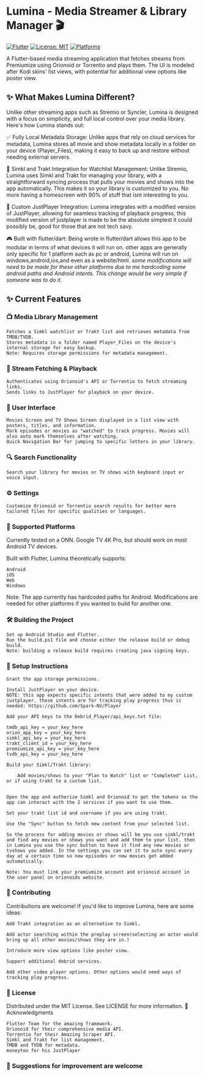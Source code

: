 # Lumina - Media Streamer & Library Manager 🎬

[![Flutter](https://img.shields.io/badge/Flutter-3.0%2B-blue.svg)](https://flutter.dev)
[![License: MIT](https://img.shields.io/badge/License-MIT-yellow.svg)](https://opensource.org/licenses/MIT)
[![Platforms](https://img.shields.io/badge/Platforms-Android%20|%20iOS%20|%20Web-brightgreen.svg)](https://flutter.dev/multi-platform/)

A Flutter-based media streaming application that fetches streams from Premiumize using Orionoid or Torrentio and plays them. The UI is modeled after Kodi skins' list views, with potential for additional view options like poster view.


## ✨ What Makes Lumina Different?

Unlike other streaming apps such as Stremio or Syncler, Lumina is designed with a focus on simplicity, and full local control over your media library. Here's how Lumina stands out:

✅ Fully Local Metadata Storage: Unlike apps that rely on cloud services for metadata, Lumina stores all movie and show metadata locally in a folder on your device (Player_Files), making it easy to back up and restore without needing external servers.

🔄 Simkl and Trakt Integration for Watchlist Management: Unlike Stremio, Lumina uses Simkl and Trakt for managing your library, with a straightforward syncing process that pulls your movies and shows into the app automatically. This makes it so your library is customized to you. No more having a homescreen with 90% of stuff that isnt interesting to you.

🎥 Custom JustPlayer Integration: Lumina integrates with a modified version of JustPlayer, allowing for seamless tracking of playback progress, this modified version of justplayer is made to be the absolute simplest it could possibly be, good for those that are not tech savy.

🎮 Built with flutter/dart: Being wrote in flutter/dart allows this app to be modular in terms of what devices it will run on. other apps are generally only specific for 1 platform such as pc or android, Lumina will run on windows,android,ios,and even as a website/html. 
*some modifications will need to be made for these other platforms due to me hardcoding some android paths and Android intents. This change would be very simple if someone was to do it.*


## ✨ Current Features
### 📺 Media Library Management

    Fetches a Simkl watchlist or Trakt list and retrieves metadata from TMDB/TVDB.
    Stores metadata in a folder named Player_Files on the device's internal storage for easy backup.
    Note: Requires storage permissions for metadata management.

### 🔗 Stream Fetching & Playback

    Authenticates using Orionoid's API or Torrentio to fetch streaming links.
    Sends links to JustPlayer for playback on your device.

### 🎥  User Interface

    Movies Screen and TV Shows Screen displayed in a list view with posters, titles, and information.
    Mark episodes or movies as "watched" to track progress. Movies will also auto mark themselves after watching.
    Quick Navigation Bar for jumping to specific letters in your library.

### 🔍 Search Functionality

    Search your library for movies or TV shows with keyboard input or voice input.

### ⚙️ Settings

    Customize Orionoid or Torrentio search results for better more tailored files for specific qualities or languages.

### 📱 Supported Platforms

Currently tested on a ONN. Google TV 4K Pro, but should work on most Android TV devices.

Built with Flutter, Lumina theoretically supports:

    Android
    iOS
    Web
    Windows

Note: The app currently has hardcoded paths for Android. Modifications are needed for other platforms if you wanted to build for another one.

### 🛠️ Building the Project

    Set up Android Studio and Flutter.
    Run the build.ps1 file and choose either the release build or debug build.
	Note: building a release build requires creating java signing keys.

### 🚀 Setup Instructions

    Grant the app storage permissions.

    Install JustPlayer on your device.
	NOTE: this app expects specific intents that were added to my custom justplayer. these intents are for tracking play progress thus is needed: https://github.com/Spark-NV/Player

    Add your API keys to the Debrid_Player/api_keys.txt file:

    tmdb_api_key = your_key_here
    orion_app_key = your_key_here
    simkl_api_key = your_key_here
	trakt_client_id = your_key_here
	premiumize_api_key = your_key_here
	tvdb_api_key = your_key_here

    Build your Simkl/Trakt library:

        Add movies/shows to your "Plan to Watch" list or "Completed" List, or if using trakt to a custom list.


    Open the app and authorize Simkl and Orionoid to get the tokens so the app can interact with the 2 services if you want to use them.
	
	Set your trakt list id and username if you are using trakt.

    Use the "Sync" button to fetch new content from your selected list.

    So the process for adding movies or shows will be you use simkl/trakt and find any movies or shows you want and add them to your list. then in Lumina you use the sync button to have it find any new movies or tvshows you added. In the settings you can set it to auto sync every day at a certain time so new episodes or new movies get added automatically.

    Note: You must link your premiumize account and orionoid account in the user panel on orionoids website.

### 🤝 Contributing

Contributions are welcome! If you'd like to improve Lumina, here are some ideas:

    Add Trakt integration as an alternative to Simkl.

    Add actor searching within the preplay screen(selecting an actor would bring up all other movies/shows they are in.)

    Introduce more view options like poster view.

    Support additional debrid services.

    Add other video player options. Other options would need ways of tracking play progress.


### 📜 License

Distributed under the MIT License. See LICENSE for more information.
🙏 Acknowledgments

    Flutter Team for the amazing framework.
    Orionoid for their comprehensive media API.
    Torrentio for their Amazing Scraper API.
    Simkl and Trakt for list management.
    TMDB and TVDB for metadata.
    moneytoo for his JustPlayer

### 📌 Suggestions for improvement are welcome
